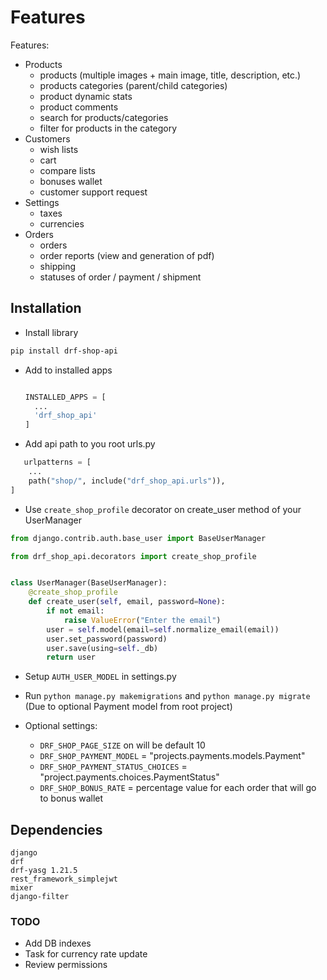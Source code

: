 # Features

Features:

- Products
  - products (multiple images + main image, title, description, etc.)
  - products categories (parent/child categories)
  - product dynamic stats
  - product comments
  - search for products/categories
  - filter for products in the category
- Customers
  - wish lists
  - cart
  - compare lists
  - bonuses wallet
  - customer support request
- Settings
  - taxes
  - currencies
- Orders
  - orders
  - order reports (view and generation of pdf)
  - shipping
  - statuses of order / payment / shipment

## Installation

- Install library

```bash
pip install drf-shop-api
```

- Add to installed apps

  ```python

  INSTALLED_APPS = [
    ...
    'drf_shop_api'
  ]
  ```

- Add api path to you root urls.py

```python
   urlpatterns = [
    ...
    path("shop/", include("drf_shop_api.urls")),
]
```

- Use `create_shop_profile` decorator on create_user method of your UserManager

```python
from django.contrib.auth.base_user import BaseUserManager

from drf_shop_api.decorators import create_shop_profile


class UserManager(BaseUserManager):
    @create_shop_profile
    def create_user(self, email, password=None):
        if not email:
            raise ValueError("Enter the email")
        user = self.model(email=self.normalize_email(email))
        user.set_password(password)
        user.save(using=self._db)
        return user
```

- Setup `AUTH_USER_MODEL` in settings.py

- Run `python manage.py makemigrations` and `python manage.py migrate` (Due to optional Payment model from root project)
- Optional settings:
  - `DRF_SHOP_PAGE_SIZE` on will be default 10
  - `DRF_SHOP_PAYMENT_MODEL` = "projects.payments.models.Payment"
  - `DRF_SHOP_PAYMENT_STATUS_CHOICES` = "project.payments.choices.PaymentStatus"
  - `DRF_SHOP_BONUS_RATE` = percentage value for each order that will go to bonus wallet

## Dependencies

    django
    drf
    drf-yasg 1.21.5
    rest_framework_simplejwt
    mixer
    django-filter

### TODO

- Add DB indexes
- Task for currency rate update
- Review permissions
